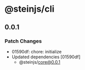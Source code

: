 # @steinjs/cli

## 0.0.1

### Patch Changes

- 01590df: chore: initialize
- Updated dependencies [01590df]
  - @steinjs/core@0.0.1
